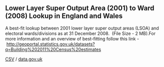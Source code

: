 ## Lower Layer Super Output Area (2001) to Ward (2008) Lookup in England and Wales

A best-fit lookup between 2001 lower layer super output areas (LSOA) and electoral wards/divisions as at 31 December 2008.  (File Size - 2 MB).For more information and an overview of best-fitting follow this link - http://geoportal.statistics.gov.uk/datasets?q=Building%202011%20Census%20estimates

[CSV](../csv/088.csv) / [data.gov.uk](https://data.gov.uk/dataset/0e697500-cf0d-43da-9827-01789dcef0b7/lower-layer-super-output-area-2001-to-ward-2008-lookup-in-england-and-wales)


